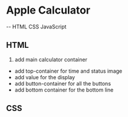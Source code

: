 # Apple Calculator

-- HTML CSS JavaScript

## HTML

1. add main calculator container

- add top-container for time and status image
- add value for the display
- add button-container for all the buttons
- add bottom container for the bottom line

## CSS
